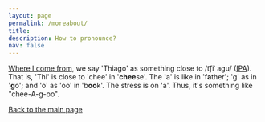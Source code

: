 ```yaml
---
layout: page
permalink: /moreabout/
title: 
description: How to pronounce? 
nav: false
---
```


[Where I come from](https://en.wikipedia.org/wiki/Fortaleza), we say 'Thiago' as something close to /t͡ʃiˈ aɡu/ ([IPA](https://en.wikipedia.org/wiki/International_Phonetic_Alphabet)). That is, 'Thi' is close to 'chee' in '<b>chee</b>se'. The 'a' is like in 'f<b>a</b>ther'; 'g' as in '<b>g</b>o'; and 'o' as 'oo' in 'b<b>oo</b>k'. The stress is on 'a'.  Thus, it's something like "chee-A-g-oo". 
  

[Back to the main page](/)


  